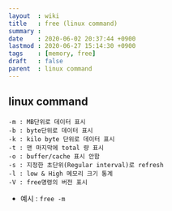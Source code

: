 ```yaml
---
layout  : wiki
title   : free (linux command)
summary : 
date    : 2020-06-02 20:37:44 +0900
lastmod : 2020-06-27 15:14:30 +0900
tags    : [memory, free]
draft   : false
parent  : linux command
---
```


## linux command

```
-m : MB단위로 데이터 표시
-b : byte단위로 데이터 표시
-k : kilo byte 단위로 데이터 표시
-t : 맨 마지막에 total 량 표시
-o : buffer/cache 표시 안함
-s : 지정한 초단위(Regular interval)로 refresh
-l : low & High 메모리 크기 통계
-V : free명령의 버전 표시
```

* 예시 : `free -m`
